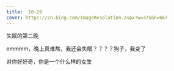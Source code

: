 ```yaml
---
title:  10-29
cover: https://cn.bing.com/ImageResolution.aspx?w=375&h=667
---
```

失眠的第二晚

emmmm，晚上真难熬，我还会失眠？？？？狗子，我变了

对你好好奇，你是一个什么样的女生